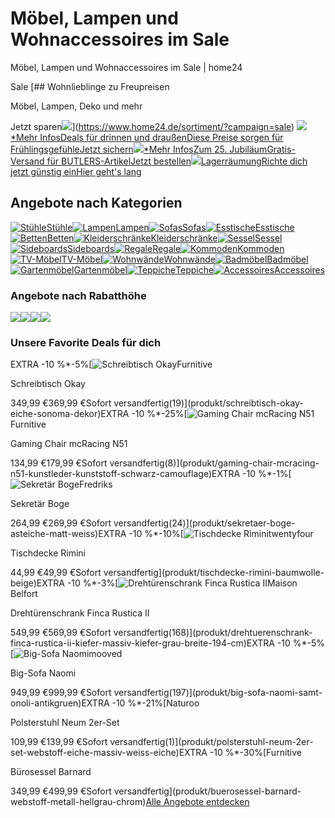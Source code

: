 # Möbel, Lampen und Wohnaccessoires im Sale



Möbel, Lampen und Wohnaccessoires im Sale | home24


 Sale
[## Wohnlieblinge zu Freupreisen

Möbel, Lampen, Deko und mehr

Jetzt sparen![](https://images.prismic.io/home24-production/488648fc-d242-4d78-a9c7-bd944f64db71_230605_DE_Warehouse_SALES_Page_RTT_2364x1182_vp.png?auto=compress,format&rect=56,0,2251,1182&w=320&h=168)](https://www.home24.de/sortiment/?campaign=sale)
[![](https://images.prismic.io/home24-production/f7f8ef0f-4793-478f-b62c-edaf9e16b04e_DE_hc_campaign_SpringSale_Inspirational_offer-teaser_crm_1296x528_2311_CW13_gb.jpg?auto=compress,format&rect=0,101,1296,324&w=64&h=16)\*Mehr InfosDeals für drinnen und draußenDiese Preise sorgen für FrühlingsgefühleJetzt sichern](https://www.home24.de/sortiment/?campaign=xhcgspx-springsale24-0324)[![](https://images.prismic.io/home24-production/3e60a8fb-dfaf-4ef5-9c6a-e8291fe73b32_BUTLERS_Free_Delivery_Offer_Teaser_DE_AT.jpg?auto=compress,format&rect=0,77,1296,324&w=64&h=16)\*Mehr InfosZum 25. JubiläumGratis-Versand für BUTLERS-ArtikelJetzt bestellen](https://www.home24.de/sortiment/?campaign=xhcgspx-25freedelivery-0424)[![](https://images.prismic.io/home24-production/1c388822-743b-410f-b1c3-302dc775f204_de_Lageraufraumung_Sale_Landing_Page_teaser_2664x756_2303_cw42_gb.png?auto=compress,format&rect=0,103,2664,533&w=130&h=26)LagerräumungRichte dich jetzt günstig einHier geht's lang](https://www.home24.de/sortiment/?campaign=lageraumung-saleLP)
## Angebote nach Kategorien

[![Stühle](https://images.prismic.io/home24-production/f53100ba-6ca5-4e66-bebb-a67622aa2b72_hp-nav-stuehle.jpg?auto=compress%2Cformat&rect=0%2C0%2C750%2C500&width=250)Stühle](https://www.home24.de/alle-stuehle/?campaign=sale)[![Lampen](https://images.prismic.io/home24-production/d069b7da-194b-4888-9772-32906e39d704_hp-nav-lampen.jpg?auto=compress%2Cformat&rect=0%2C0%2C750%2C500&width=250)Lampen](https://www.home24.de/leuchte/?campaign=sale)[![Sofas](https://images.prismic.io/home24-production/95e21c70-4ded-4b42-9cc2-fd9224fd1cc5_hp-nav-sofas.jpg?auto=compress%2Cformat&rect=0%2C0%2C750%2C500&width=250)Sofas](https://www.home24.de/sofa-couch/?campaign=sale)[![Esstische](https://images.prismic.io/home24-production/94349fec-97e8-4c7e-b2d9-a9a4abd158ee_hp-nav-tische.jpg?auto=compress%2Cformat&rect=0%2C0%2C750%2C500&width=250)Esstische](https://www.home24.de/alle-esstische/?campaign=sale)[![Betten](https://images.prismic.io/home24-production/ecba4b16-b1ef-4854-b83e-5338c1e56f25_hp-nav-betten.jpg?auto=compress%2Cformat&rect=0%2C0%2C750%2C500&width=250)Betten](https://www.home24.de/alle-betten/?campaign=sale)[![Kleiderschränke](https://images.prismic.io/home24-production/630f77aa-22e0-49c7-826c-6404caf77d3e_hp-nav-kleiderschraenke-2.jpg?auto=compress%2Cformat&rect=0%2C0%2C750%2C500&width=250)Kleiderschränke](https://www.home24.de/alle-kleiderschraenke/?campaign=sale)[![Sessel](https://images.prismic.io/home24-production/09797c94-3f8b-4cbe-b0d8-ca86352793fb_hp-nav-sessel.jpg?auto=compress%2Cformat&rect=0%2C0%2C750%2C500&width=250)Sessel](https://www.home24.de/alle-sessel/?campaign=sale)[![Sideboards](https://images.prismic.io/home24-production/f658252a-38d4-4645-b416-078d32049aed_hp-nav-sideboards.jpg?auto=compress%2Cformat&rect=0%2C0%2C750%2C500&width=250)Sideboards](https://www.home24.de/alle-sideboards/?campaign=sale)[![Regale](https://images.prismic.io/home24-production/994dc68a-a95e-4090-81ff-0480295a0a0c_hp-nav-regale.jpg?auto=compress%2Cformat&rect=0%2C0%2C750%2C500&width=250)Regale](https://www.home24.de/alle-regale/?campaign=sale)[![Kommoden](https://images.prismic.io/home24-production/b4006705-6956-46dc-a716-823c91fc35df_tile_750x500_kommode.jpg?auto=compress%2Cformat&rect=0%2C0%2C750%2C500&width=250)Kommoden](https://www.home24.de/alle-kommoden/?campaign=sale)[![TV-Möbel](https://images.prismic.io/home24-production/fe5a8180-4db7-4006-b529-12ae5f544a31_tile_750x500_tv_moebel.jpg?auto=compress%2Cformat&rect=0%2C0%2C750%2C500&width=250)TV-Möbel](https://www.home24.de/fernseh-tv-moebel/?campaign=sale)[![Wohnwände](https://images.prismic.io/home24-production/7f351738-d0cc-49c8-bfe0-f66949e447c7_tile_750x500_wohnwand.jpg?auto=compress%2Cformat&rect=0%2C0%2C750%2C500&width=250)Wohnwände](https://www.home24.de/wohnwand/?campaign=sale)[![Badmöbel](https://images.prismic.io/home24-production/cf2c580f-6591-4a24-b8a5-1be1076e49f2_tile_750x500_badmoebel.jpg?auto=compress%2Cformat&rect=0%2C0%2C750%2C500&width=250)Badmöbel](https://www.home24.de/bad-moebel/?campaign=sale)[![Gartenmöbel](https://images.prismic.io/home24-production/a4b177c1-2ea0-440b-b2ae-d68eb8ddb8c0_tile_750x500_gartenmoebel.jpg?auto=compress%2Cformat&rect=0%2C0%2C750%2C500&width=250)Gartenmöbel](https://www.home24.de/garten-moebel/?campaign=sale)[![Teppiche](https://images.prismic.io/home24-production/7b0d3c68-36fa-449f-92b3-4975e51189e3_tile_750x500_teppiche.jpg?auto=compress%2Cformat&rect=0%2C0%2C750%2C500&width=250)Teppiche](https://www.home24.de/teppiche-teppichboden/?campaign=sale)[![Accessoires](https://images.prismic.io/home24-production/25397d98-302b-4189-b4dd-8ad62b008716_tile_750x500_accessoires.jpg?auto=compress%2Cformat&rect=0%2C0%2C750%2C500&width=250)Accessoires](https://www.home24.de/wohn-accessoires/?campaign=sale)
### Angebote nach Rabatthöhe

[![](https://images.prismic.io/home24-production/5241e79f-0c09-4622-9084-8d0253fbaca0_230605_DE_SALES_Page_20_CGB_864x576_vp.png?auto=compress,format&rect=0,0,864,576&w=60&h=40)](https://www.home24.de/sortiment/?campaign=sale10)[![](https://images.prismic.io/home24-production/6b7d81e3-2a46-4b65-85cf-89c1f2333b99_230605_DE_SALES_Page_30_CGB_864x576_vp.png?auto=compress,format&rect=0,0,864,576&w=60&h=40)](https://www.home24.de/sortiment/?campaign=sale20)[![](https://images.prismic.io/home24-production/e23062b8-cefc-4ef5-80d7-b8cf1e403f70_230605_DE_SALES_Page_40_CGB_864x576_vp_.png?auto=compress,format&rect=0,0,864,576&w=60&h=40)](https://www.home24.de/sortiment/?campaign=sale30)[![](https://images.prismic.io/home24-production/7a8ed0c9-5dc6-498a-ae81-0ad179570d1b_230605_DE_SALES_Page_mind_40_CGB_864x576_vp_.png?auto=compress,format&rect=0,0,864,576&w=60&h=40)](https://www.home24.de/sortiment/?campaign=sale40)

### Unsere Favorite Deals für dich

EXTRA -10 %\*-5%[![Schreibtisch Okay](https://cdn1.home24.net/images/media/catalog/product/204x204/png/-/1/-1000214320-201021-14073700008-IMAGE-P000000001000214320.jpg)Furnitive 

Schreibtisch Okay

349,99 €369,99 €Sofort versandfertig(19)](produkt/schreibtisch-okay-eiche-sonoma-dekor)EXTRA -10 %\*-25%[![Gaming Chair mcRacing N51](https://cdn1.home24.net/images/media/catalog/product/204x204/png/-/1/-1000207826-201009-06321100038-IMAGE-P000000001000207826.jpg)Furnitive 

Gaming Chair mcRacing N51

134,99 €179,99 €Sofort versandfertig(8)](produkt/gaming-chair-mcracing-n51-kunstleder-kunststoff-schwarz-camouflage)EXTRA -10 %\*-1%[![Sekretär Boge](https://cdn1.home24.net/images/media/catalog/product/204x204/png/-/1/-1000027423-180711-09305849-IMAGE-P000000001000027423.jpg)Fredriks 

Sekretär Boge

264,99 €269,99 €Sofort versandfertig(24)](produkt/sekretaer-boge-asteiche-matt-weiss)EXTRA -10 %\*-10%[![Tischdecke Rimini](https://cdn1.home24.net/images/media/catalog/product/204x204/png/-/1/-1000335503-230720-010-IMAGE-P000000001000335503.jpg)twentyfour 

Tischdecke Rimini

44,99 €49,99 €Sofort versandfertig](produkt/tischdecke-rimini-baumwolle-beige)EXTRA -10 %\*-3%[![Drehtürenschrank Finca Rustica II](https://cdn1.home24.net/images/media/catalog/product/204x204/png/-/1/-1000178075-200422-06382800001-IMAGE-P000000001000178075.jpg)Maison Belfort 

Drehtürenschrank Finca Rustica II

549,99 €569,99 €Sofort versandfertig(168)](produkt/drehtuerenschrank-finca-rustica-ii-kiefer-massiv-kiefer-grau-breite-194-cm)EXTRA -10 %\*-5%[![Big-Sofa Naomi](https://cdn1.home24.net/images/media/catalog/product/204x204/png/-/1/-1000174729-190522-11283500001-IMAGE-P000000001000174729.jpg)mooved 

Big-Sofa Naomi

949,99 €999,99 €Sofort versandfertig(197)](produkt/big-sofa-naomi-samt-onoli-antikgruen)EXTRA -10 %\*-21%[Naturoo 

Polsterstuhl Neum 2er-Set

109,99 €139,99 €Sofort versandfertig(1)](produkt/polsterstuhl-neum-2er-set-webstoff-eiche-massiv-weiss-eiche)EXTRA -10 %\*-30%[Furnitive 

Bürosessel Barnard

349,99 €499,99 €Sofort versandfertig](produkt/buerosessel-barnard-webstoff-metall-hellgrau-chrom)[Alle Angebote entdecken](https://www.home24.de/sortiment/?campaign=sale)